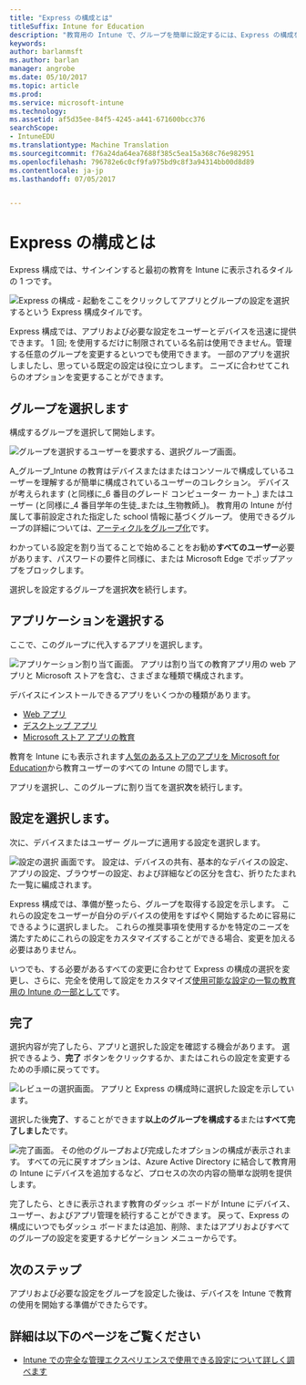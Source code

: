 ```yaml
---
title: "Express の構成とは"
titleSuffix: Intune for Education
description: "教育用の Intune で、グループを簡単に設定するには、Express の構成を使用します。"
keywords: 
author: barlanmsft
ms.author: barlan
manager: angrobe
ms.date: 05/10/2017
ms.topic: article
ms.prod: 
ms.service: microsoft-intune
ms.technology: 
ms.assetid: af5d35ee-84f5-4245-a441-671600bcc376
searchScope:
- IntuneEDU
ms.translationtype: Machine Translation
ms.sourcegitcommit: f76a24da64ea7688f385c5ea15a368c76e982951
ms.openlocfilehash: 796782e6c0cf9fa975bd9c8f3a94314bb00d8d89
ms.contentlocale: ja-jp
ms.lasthandoff: 07/05/2017


---
```


# <a name="what-is-express-configuration"></a>Express の構成とは

Express 構成では、サインインすると最初の教育を Intune に表示されるタイルの 1 つです。

  ![Express の構成 - 起動をここをクリックしてアプリとグループの設定を選択するという Express 構成タイルです。](./media/express-config-001-launch-tile.png)

Express 構成では、アプリおよび必要な設定をユーザーとデバイスを迅速に提供できます。 1 回; を使用するだけに制限されている名前は使用できません。管理する任意のグループを変更するといつでも使用できます。 一部のアプリを選択しましたし、思っている既定の設定は役に立つします。 ニーズに合わせてこれらのオプションを変更することができます。

## <a name="choose-a-group"></a>グループを選択します

構成するグループを選択して開始します。

  ![グループを選択するユーザーを要求する、選択グループ画面。](./media/express-config-004-choose-group.png)

A_グループ_Intune の教育はデバイスまたはまたはコンソールで構成しているユーザーを理解するが簡単に構成されているユーザーのコレクション。 デバイスが考えられます (と同様に_6 番目のグレード コンピューター カート_) またはユーザー (と同様に_4 番目学年の生徒_または_生物教師_)。 教育用の Intune が付属して事前設定された指定した school 情報に基づくグループ。 使用できるグループの詳細については、[アーティクルをグループ化](what-are-groups.md)です。

わかっている設定を割り当てることで始めることをお勧め**すべてのユーザー**必要があります、パスワードの要件と同様に、または Microsoft Edge でポップアップをブロックします。

選択しを設定するグループを選択**次**を続行します。

## <a name="choose-apps"></a>アプリケーションを選択する

ここで、このグループに代入するアプリを選択します。

  ![アプリケーション割り当て画面。 アプリは割り当ての教育アプリ用の web アプリと Microsoft ストアを含む、さまざまな種類で構成されます。](./media/express-config-005-choose-apps.png)

デバイスにインストールできるアプリをいくつかの種類があります。

* [Web アプリ](how-to-add-apps.md#add-web-apps)
* [デスクトップ アプリ](how-to-add-apps.md#add-desktop-apps)
* [Microsoft ストア アプリの教育](acquire-store-apps.md)

教育を Intune にも表示されます[人気のあるストアのアプリを Microsoft for Education](how-to-add-apps.md#add-popular-apps)から教育ユーザーのすべての Intune の間でします。

アプリを選択し、このグループに割り当てを選択**次**を続行します。

## <a name="choose-settings"></a>設定を選択します。

次に、デバイスまたはユーザー グループに適用する設定を選択します。

  ![設定の選択 画面です。 設定は、デバイスの共有、基本的なデバイスの設定、アプリの設定、ブラウザーの設定、および詳細などの区分を含む、折りたたまれた一覧に編成されます。](./media/express-config-006-choose-settings.png)

Express 構成では、準備が整ったら、グループを取得する設定を示します。 これらの設定をユーザーが自分のデバイスの使用をすばやく開始するために容易にできるように選択しました。 これらの推奨事項を使用するかを特定のニーズを満たすためにこれらの設定をカスタマイズすることができる場合、変更を加える必要はありません。

いつでも、する必要があるすべての変更に合わせて Express の構成の選択を変更し、さらに、完全を使用して設定をカスタマイズ[使用可能な設定の一覧の教育用の Intune の一部として](available-settings.md)です。

## <a name="finish-up"></a>完了

選択内容が完了したら、アプリと選択した設定を確認する機会があります。 選択できるよう、**完了** ボタンをクリックするか、またはこれらの設定を変更するための手順に戻ってです。

  ![レビューの選択画面。 アプリと Express の構成時に選択した設定を示しています。](./media/express-config-007-save-changes.png)

選択した後**完了**、することができます**以上のグループを構成する**または**すべて完了しました**です。

  ![完了画面。 その他のグループおよび完成したオプションの構成が表示されます。 すべての元に戻すオプションは、Azure Active Directory に結合して教育用の Intune にデバイスを追加するなど、プロセスの次の内容の簡単な説明を提供します。](./media/express-config-008-all-done.png)

完了したら、ときに表示されます教育のダッシュ ボードが Intune にデバイス、ユーザー、およびアプリ管理を続行することができます。 戻って、Express の構成にいつでもダッシュ ボードまたは追加、削除、またはアプリおよびすべてのグループの設定を変更するナビゲーション メニューからです。

## <a name="next-steps"></a>次のステップ

アプリおよび必要な設定をグループを設定した後は、デバイスを Intune で教育の使用を開始する準備ができたらです。

## <a name="find-out-more"></a>詳細は以下のページをご覧ください
- [Intune での完全な管理エクスペリエンスで使用できる設定について詳しく調べます](https://docs.microsoft.com/intune/deploy-use/manage-settings-and-features-on-your-devices-with-microsoft-intune-policies)

